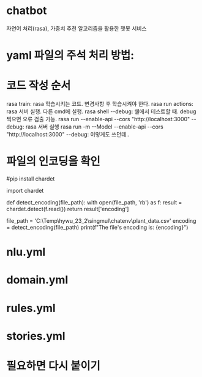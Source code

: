 # chatbot
자연어 처리(rasa), 가중치 추천 알고리즘을 활용한 챗봇 서비스

# yaml 파일의 주석 처리 방법: # 

# 코드 작성 순서
rasa train: rasa 학습시키는 코드. 변경사항 후 학습시켜야 한다.
rasa run actions: rasa 서버 실행. 다른 cmd에 실행.
rasa shell --debug: 쉘에서 테스트할 때. debug 찍으면 오류 검출 가능.
rasa run --enable-api --cors "http://localhost:3000" --debug: rasa 서버 실행
rasa run -m --Model --enable-api --cors "http://localhost:3000" --debug: 이렇게도 쓰던데..

# 파일의 인코딩을 확인
#pip install chardet

import chardet

def detect_encoding(file_path):
    with open(file_path, 'rb') as f:
        result = chardet.detect(f.read())
        return result['encoding']

file_path = 'C:\\Temp\\hywu_23_2\\singmul\\chatenv\\plant_data.csv'
encoding = detect_encoding(file_path)
print(f"The file's encoding is: {encoding}")


# nlu.yml


# domain.yml


# rules.yml


# stories.yml

# 필요하면 다시 붙이기